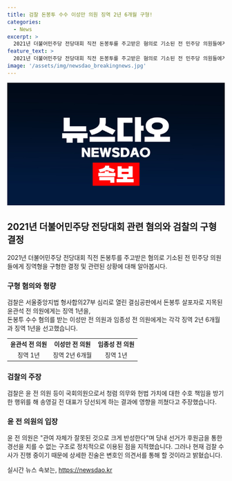 ```yaml
---
title: 검찰 돈봉투 수수 이성만 의원 징역 2년 6개월 구형!
categories:
  - News
excerpt: >
  2021년 더불어민주당 전당대회 직전 돈봉투를 주고받은 혐의로 기소된 전 민주당 의원들에게 검찰이 징역형을 구형했다. 윤관석 전 의원에게는 징역 1년, 이성만 전 의원과 임종성 전 의원에게는 각각 징역 2년 6개월과 징역 1년을 선고했다. 이들은 국회의원으로서의 의무를 방기한 책임을 떠안았다는 이유로 구형되었으며, 윤 전 의원은 재판 중인 다른 사건과의 연관성을 주장했다. 재판부는 다음 달 30일에 선고 공판을 열 예정이며, 함께 기소된 다른 의원들에 대한 수사를 이어가고 있다. 최근 윤 전 의원은 1심에서 징역 2년이 선고되어 항소심을 기다리고 있다.
feature_text: >
  2021년 더불어민주당 전당대회 직전 돈봉투를 주고받은 혐의로 기소된 전 민주당 의원들에게 검찰이 징역형을 구형했다. 윤관석 전 의원에게는 징역 1년, 이성만 전 의원과 임종성 전 의원에게는 각각 징역 2년 6개월과 징역 1년을 선고했다. 이들은 국회의원으로서의 의무를 방기한 책임을 떠안았다는 이유로 구형되었으며, 윤 전 의원은 재판 중인 다른 사건과의 연관성을 주장했다. 재판부는 다음 달 30일에 선고 공판을 열 예정이며, 함께 기소된 다른 의원들에 대한 수사를 이어가고 있다. 최근 윤 전 의원은 1심에서 징역 2년이 선고되어 항소심을 기다리고 있다.
image: '/assets/img/newsdao_breakingnews.jpg'
---
```


<p><img src="/assets/img/newsdao_breakingnews.jpg" alt="firstkoreanews 속보" /></p>

<h2 data-ke-size="size26">2021년 더불어민주당 전당대회 관련 혐의와 검찰의 구형 결정</h2>

<p data-ke-size="size16">2021년 더불어민주당 전당대회 직전 돈봉투를 주고받은 혐의로 기소된 전 민주당 의원들에게 징역형을 구형한 결정 및 관련된 상황에 대해 알아봅시다.</p>

<h3><b>구형 혐의와 형량</b></h3>

<p data-ke-size="size16">검찰은 서울중앙지법 형사합의27부 심리로 열린 결심공판에서 돈봉투 살포자로 지목된 윤관석 전 의원에게는 징역 1년을,<br>
돈봉투 수수 혐의를 받는 이성만 전 의원과 임종성 전 의원에게는 각각 징역 2년 6개월과 징역 1년을 선고했습니다.</p>

<table style="width: 100%;">
<tbody>
<tr>
<td style="text-align: center; height: 17px;"><b>윤관석 전 의원</b></td>
<td style="text-align: center; height: 17px;"><b>이성만 전 의원</b></td>
<td style="text-align: center; height: 17px;"><b>임종성 전 의원</b></td>
</tr>
<tr>
<td style="text-align: center; height: 17px;">징역 1년</td>
<td style="text-align: center; height: 17px;">징역 2년 6개월</td>
<td style="text-align: center; height: 17px;">징역 1년</td>
</tr>
</tbody>
</table>

<h3><b>검찰의 주장</b></h3>

<p data-ke-size="size16">검찰은 윤 전 의원 등이 국회의원으로서 청렴 의무와 헌법 가치에 대한 수호 책임을 방기한 행위를 해 송영길 전 대표가 당선되게 하는 결과에 영향을 끼쳤다고 주장했습니다.</p>

<h3><b>윤 전 의원의 입장</b></h3>

<p data-ke-size="size16">윤 전 의원은 "관여 자체가 잘못된 것으로 크게 반성한다"며 당내 선거가 후원금을 통한 경선을 치를 수 없는 구조로 정치적으로 이용된 점을 지적했습니다. 그러나 현재 검찰 수사가 진행 중이기 때문에 상세한 진술은 변호인 의견서를 통해 할 것이라고 밝혔습니다.</p>
실시간 뉴스 속보는, <a href="https://newsdao.kr" rel="dofollow">https://newsdao.kr</a>


